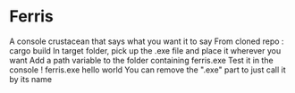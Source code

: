 # Ferris
A console crustacean that says what you want it to say
From cloned repo :
cargo build
In target folder, pick up the .exe file and place it wherever you want
Add a path variable to the folder containing ferris.exe
Test it in the console ! ferris.exe hello world
You can remove the ".exe" part to just call it by its name
